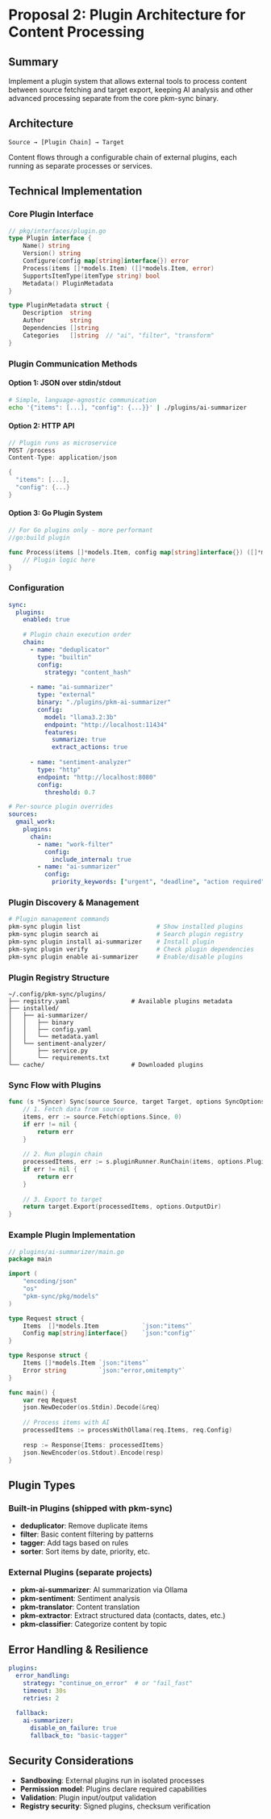 # Proposal 2: Plugin Architecture for Content Processing

## Summary

Implement a plugin system that allows external tools to process content between source fetching and target export, keeping AI analysis and other advanced processing separate from the core pkm-sync binary.

## Architecture

```
Source → [Plugin Chain] → Target
```

Content flows through a configurable chain of external plugins, each running as separate processes or services.

## Technical Implementation

### Core Plugin Interface

```go
// pkg/interfaces/plugin.go
type Plugin interface {
    Name() string
    Version() string
    Configure(config map[string]interface{}) error
    Process(items []*models.Item) ([]*models.Item, error)
    SupportsItemType(itemType string) bool
    Metadata() PluginMetadata
}

type PluginMetadata struct {
    Description  string
    Author       string
    Dependencies []string
    Categories   []string  // "ai", "filter", "transform"
}
```

### Plugin Communication Methods

#### Option 1: JSON over stdin/stdout
```bash
# Simple, language-agnostic communication
echo '{"items": [...], "config": {...}}' | ./plugins/ai-summarizer
```

#### Option 2: HTTP API
```go
// Plugin runs as microservice
POST /process
Content-Type: application/json

{
  "items": [...],
  "config": {...}
}
```

#### Option 3: Go Plugin System
```go
// For Go plugins only - more performant
//go:build plugin

func Process(items []*models.Item, config map[string]interface{}) ([]*models.Item, error) {
    // Plugin logic here
}
```

### Configuration

```yaml
sync:
  plugins:
    enabled: true
    
    # Plugin chain execution order
    chain:
      - name: "deduplicator"
        type: "builtin"
        config:
          strategy: "content_hash"
      
      - name: "ai-summarizer"
        type: "external"
        binary: "./plugins/pkm-ai-summarizer"
        config:
          model: "llama3.2:3b"
          endpoint: "http://localhost:11434"
          features:
            summarize: true
            extract_actions: true
        
      - name: "sentiment-analyzer"
        type: "http"
        endpoint: "http://localhost:8080"
        config:
          threshold: 0.7

# Per-source plugin overrides
sources:
  gmail_work:
    plugins:
      chain:
        - name: "work-filter"
          config:
            include_internal: true
        - name: "ai-summarizer"
          config:
            priority_keywords: ["urgent", "deadline", "action required"]
```

### Plugin Discovery & Management

```bash
# Plugin management commands
pkm-sync plugin list                     # Show installed plugins
pkm-sync plugin search ai                # Search plugin registry
pkm-sync plugin install ai-summarizer    # Install plugin
pkm-sync plugin verify                   # Check plugin dependencies
pkm-sync plugin enable ai-summarizer     # Enable/disable plugins
```

### Plugin Registry Structure

```
~/.config/pkm-sync/plugins/
├── registry.yaml                 # Available plugins metadata
├── installed/
│   ├── ai-summarizer/
│   │   ├── binary
│   │   ├── config.yaml
│   │   └── metadata.yaml
│   └── sentiment-analyzer/
│       ├── service.py
│       └── requirements.txt
└── cache/                        # Downloaded plugins
```

### Sync Flow with Plugins

```go
func (s *Syncer) Sync(source Source, target Target, options SyncOptions) error {
    // 1. Fetch data from source
    items, err := source.Fetch(options.Since, 0)
    if err != nil {
        return err
    }
    
    // 2. Run plugin chain
    processedItems, err := s.pluginRunner.RunChain(items, options.PluginConfig)
    if err != nil {
        return err
    }
    
    // 3. Export to target
    return target.Export(processedItems, options.OutputDir)
}
```

### Example Plugin Implementation

```go
// plugins/ai-summarizer/main.go
package main

import (
    "encoding/json"
    "os"
    "pkm-sync/pkg/models"
)

type Request struct {
    Items  []*models.Item            `json:"items"`
    Config map[string]interface{}    `json:"config"`
}

type Response struct {
    Items []*models.Item `json:"items"`
    Error string         `json:"error,omitempty"`
}

func main() {
    var req Request
    json.NewDecoder(os.Stdin).Decode(&req)
    
    // Process items with AI
    processedItems := processWithOllama(req.Items, req.Config)
    
    resp := Response{Items: processedItems}
    json.NewEncoder(os.Stdout).Encode(resp)
}
```

## Plugin Types

### Built-in Plugins (shipped with pkm-sync)
- **deduplicator**: Remove duplicate items
- **filter**: Basic content filtering by patterns
- **tagger**: Add tags based on rules
- **sorter**: Sort items by date, priority, etc.

### External Plugins (separate projects)
- **pkm-ai-summarizer**: AI summarization via Ollama
- **pkm-sentiment**: Sentiment analysis
- **pkm-translator**: Content translation
- **pkm-extractor**: Extract structured data (contacts, dates, etc.)
- **pkm-classifier**: Categorize content by topic

## Error Handling & Resilience

```yaml
plugins:
  error_handling:
    strategy: "continue_on_error"  # or "fail_fast"
    timeout: 30s
    retries: 2
    
  fallback:
    ai-summarizer:
      disable_on_failure: true
      fallback_to: "basic-tagger"
```

## Security Considerations

- **Sandboxing**: External plugins run in isolated processes
- **Permission model**: Plugins declare required capabilities
- **Validation**: Plugin input/output validation
- **Registry security**: Signed plugins, checksum verification